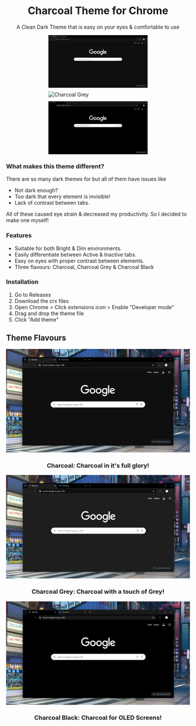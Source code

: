 <div align="center">
  <h1>Charcoal Theme for Chrome</h1>
  <p>A Clean Dark Theme that is easy on your eyes & comfortable to use</p>
</div>

<div style="display: flex; flex-wrap: wrap; gap: 10px; justify-content: center;">
  <img src="https://github.com/Exotic-Lambo/Charcoal/blob/main/Screenshots/1.%20Charcoal.png" alt="Charcoal" width="272" />
  <img src="https://github.com/Exotic-Lambo/CharcoalGrey/blob/main/Screenshots/2.%20Charcoal%20Grey.png" alt="Charcoal Grey" width="272" />
  <img src="https://github.com/Exotic-Lambo/Charcoal/blob/main/Screenshots/3.%20Charcoal%20Black.png" alt="Charcoal Black" width="272" />
</div>


### What makes this theme different?
There are so many dark themes for but all of them have issues like

 - Not dark enough?
 - Too dark that every element is invisible!
 - Lack of contrast between tabs.

All of these caused eye strain & decreased my productivity. 
So I decided to make one myself!


### Features

 - Suitable for both Bright & Dim environments.
 - Easily differentiate between Active & Inactive tabs.
 - Easy on eyes with proper contrast between elements.
 - Three flavours: Charcoal, Charcoal Grey & Charcoal Black 

### Installation

1. Go to Releases
2. Download the crx files
3. Open Chrome > Click extensions icon > Enable "Developer mode"
4. Drag and drop the theme file
5. Click "Add theme"

## Theme Flavours

![Charcoal](https://github.com/Exotic-Lambo/Charcoal/blob/main/Screenshots/Charcoal.png)
<h3 align="center">Charcoal: Charcoal in it's full glory!</h3>

![Charcoal Grey](https://github.com/Exotic-Lambo/Charcoal/blob/main/Screenshots/Charcoal%20Grey.png)
<h3 align="center">Charcoal Grey: Charcoal with a touch of Grey!</h3>

![Charcoal Black](https://github.com/Exotic-Lambo/Charcoal/blob/main/Screenshots/Charcoal%20Black.png)
<h3 align="center">Charcoal Black: Charcoal for OLED Screens!</h3>